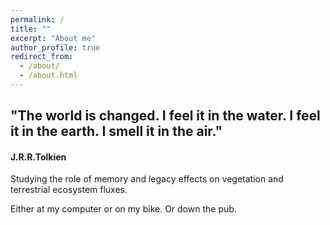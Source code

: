 ```yaml
---
permalink: /
title: ""
excerpt: "About me"
author_profile: true
redirect_from:
  - /about/
  - /about.html
---
```


## "The world is changed. I feel it in the water. I feel it in the earth. I smell it in the air."
#### J.R.R.Tolkien

Studying the role of memory and legacy effects on vegetation and terrestrial ecosystem fluxes.

Either at my computer or on my bike. Or down the pub.
